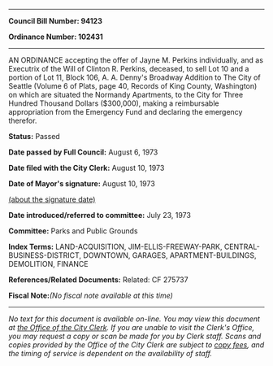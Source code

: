 

********

**Council Bill Number: 94123**
   
**Ordinance Number: 102431**
********

 AN ORDINANCE accepting the offer of Jayne M. Perkins individually, and as Executrix of the Will of Clinton R. Perkins, deceased, to sell Lot 10 and a portion of Lot 11, Block 106, A. A. Denny's Broadway Addition to The City of Seattle (Volume 6 of Plats, page 40, Records of King County, Washington) on which are situated the Normandy Apartments, to the City for Three Hundred Thousand Dollars ($300,000), making a reimbursable appropriation from the Emergency Fund and declaring the emergency therefor.

**Status:** Passed
   
**Date passed by Full Council:** August 6, 1973
   
**Date filed with the City Clerk:** August 10, 1973
   
**Date of Mayor's signature:** August 10, 1973
   
[(about the signature date)](/~public/approvaldate.htm)
   
   
   
**Date introduced/referred to committee:** July 23, 1973
   
**Committee:** Parks and Public Grounds
   
   
**Index Terms:** LAND-ACQUISITION, JIM-ELLIS-FREEWAY-PARK, CENTRAL-BUSINESS-DISTRICT, DOWNTOWN, GARAGES, APARTMENT-BUILDINGS, DEMOLITION, FINANCE

**References/Related Documents:** Related: CF 275737

**Fiscal Note:**_(No fiscal note available at this time)_
********

_No text for this document is available on-line. You may view this document at [the Office of the City Clerk](http://www.seattle.gov/leg/clerk/contactUs.htm). If you are unable to visit the Clerk's Office, you may request a copy or scan be made for you by Clerk staff. Scans and copies provided by the Office of the City Clerk are subject to [copy fees](http://clerk.seattle.gov/~public/clerkfees.htm), and the timing of service is dependent on the availability of staff._

